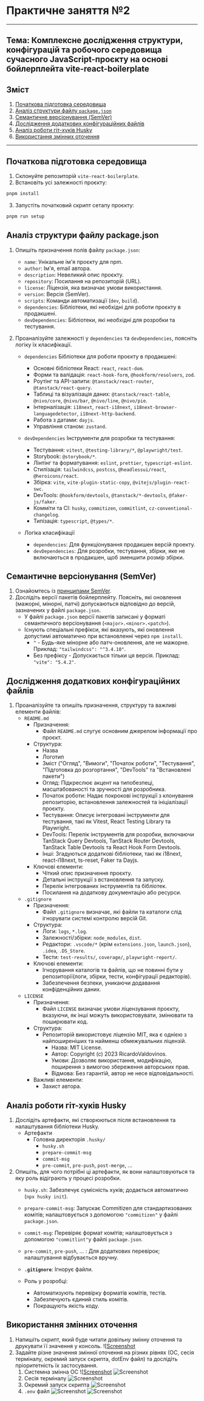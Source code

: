 # Практичне заняття №2
---
## Тема: Комплексне дослідження структури, конфігурацій та робочого середовища сучасного JavaScript-проєкту на основі бойлерплейта vite-react-boilerplate

## Зміст
1. [Початкова підготовка середовища](#початкова-підготовка-середовища)
2. [Аналіз структури файлу `package.json`](#аналіз-структури-файлу-packagejson)
3. [Семантичне версіонування (SemVer)]()
4. [Дослідження додаткових конфігураційних файлів]()
5. [Аналіз роботи гіт-хуків Husky]()
6. [Використання змінних оточення]()

---
## Початкова підготовка середовища
1. Склонуйте репозиторій `vite-react-boilerplate`.
2. Встановіть усі залежності проєкту:
```bash
pnpm install
```
3. Запустіть початковий скрипт сетапу проєкту:
```bash
pnpm run setup
```


## Аналіз структури файлу package.json

1. Опишіть призначення полів файлу `package.json`:
	- `name`: Унікальне ім'я проєкту для npm.
	- `author`: Ім'я, email автора.
	- `description`: Невеликий опис проєкту.
	- `repository`: Посилання на репозиторій (URL).
	- `license`: Ліцензія, яка визначає умови використання.
	- `version`: Версія (SemVer).
	- `scripts`: Команди автоматизації (`dev`, `build`).
	- `dependencies`: Бібліотеки, які необхідні для роботи проєкту в продакшені.
	- `devDependencies`: Бібліотеки, які необхідні для розробки та тестування.

2. Проаналізуйте залежності у `dependencies` та `devDependencies`, поясніть логіку їх класифікації.
	- `dependencies`
		Бібліотеки для роботи проєкту в продакшені: 
		- Основні бібліотеки React: `react`, `react-dom`.
		- Форми та валідація: `react-hook-form`, `@hookform/resolvers`, `zod`.
		- Роутінг та API-запити: `@tanstack/react-router`, `@tanstack/react-query`.
		- Таблиці та візуалізація даних: `@tanstack/react-table`, `@nivo/core`, `@nivo/bar`, `@nivo/line`, `@nivo/pie`.
		- Інтерналізація: `i18next`, `react-i18next`, `i18next-browser-languagedetector`, `i18next-http-backend`.
		- Работа з датами: `dayjs`.
		- Управління станом: `zustand`.

	-  `devDependencies`
		Інструменти для розробки та тестування:
		- Тестування: `vitest`, `@testing-library/*`, `@playwright/test`.
		- Storybook: `@storybook/*`.
		- Лінтінг та форматування: `eslint`, `prettier`, `typescript-eslint`.
		- Стилізація: `tailwindcss`, `postcss`, `@headlessui/react`, `@heroicons/react`.
		- Збірка: `vite`, `vite-plugin-static-copy`, `@vitejs/plugin-react-swc`.
		- DevTools: `@hookform/devtools`, `@tanstack/*-devtools`, `@faker-js/faker`.
		- Комміти та CI: `husky`, `commitizen`, `commitlint`, `cz-conventional-changelog`.
		- Типізація: `typescript`, `@types/*`.

	- Логіка класифікації
		- `dependencies`: Для функціонування продакшен версій проекту.
		- `devDependencies`: Для розробки, тестування, збірки, яке не включаються в продакшен, щоб зменшити розмір збірки.


## Семантичне версіонування (SemVer)
1. Ознайомтесь із [принципами SemVer](https://semver.org/).
2. Дослідіть версії пакетів бойлерплейту. Поясніть, які оновлення (мажорні, мінорні, патчі) допускаються відповідно до версій, зазначених у файлі `package.json`.
	-  У файлі `package.json` версії пакетів записані у форматі семантичного версіонування (`<major>.<minor>.<patch>`). 
	- Існують спеціальні префікси, які вказують, які оновлення допустимі автоматично при встановленні через `npm install`.
		- `^` - Будь-яке мінорне або патч-оновлення, але не мажорне. Приклад: `"tailwindcss": "^3.4.10"`.
		- Без префіксу - Допускається тільки ця версія. Приклад: `"vite": "5.4.2"`.


## Дослідження додаткових конфігураційних файлів
1. Проаналізуйте та опишіть призначення, структуру та важливі елементи файлів:
	- `README.md`
		- Призначення:
			- Файл `README.md` слугує основним джерелом інформації про проєкт.
		- Структура:
			- Назва
			- Логотип
			- Зміст ("Огляд", "Вимоги", "Початок роботи", "Тестування", "Підготовка до розгортання", "DevTools" та "Встановлені пакети")
			- Огляд: Підкреслює акцент на типобезпеці, масштабованості та зручності для розробника.
			- Початок роботи: Надає покрокові інструкції з клонування репозиторію, встановлення залежностей та ініціалізації проєкту.
			- Тестування: Описує інтегровані інструменти для тестування, такі як Vitest, React Testing Library та Playwright.
		    - DevTools: Перелік інструментів для розробки, включаючи TanStack Query Devtools, TanStack Router Devtools, TanStack Table Devtools та React Hook Form Devtools.
			- Інші: Згадуються додаткові бібліотеки, такі як i18next, react-i18next, ts-reset, Faker та Dayjs.
		- Ключові елементи:
			- Чіткий опис призначення проєкту.
			- Детальні інструкції з встановлення та запуску.
			- Перелік інтегрованих інструментів та бібліотек.
		    - Посилання на додаткову документацію або ресурси.
	- `.gitignore`
		- Призначення:
			- Файл `.gitignore` визначає, які файли та каталоги слід ігнорувати системі контролю версій Git.
		- Структура:
			- Логи: `logs`, `*.log`.
			- Залежності/збірки: `node_modules`, `dist`.
			- Редактори: `.vscode/*` (крім `extensions.json`, `launch.json`), `.idea`, `.DS_Store`.
			- Тести: `test-results/`, `coverage/`, `playwright-report/`.
		- Ключові елементи:
			- Ігнорування каталогів та файлів, що не повинні бути у репозиторії(логи, збірки, тести, конфігурації редакторів).
			- Забезпечення безпеки, уникаючи додавання конфіденційних даних.
	- `LICENSE`
		- Призначення:
			- Файл `LICENSE` визначає умови ліцензування проєкту, вказуючи, як інші можуть використовувати, змінювати та поширювати код.
		- Структура:
			- Репозиторій використовує ліцензію MIT, яка є однією з найпоширеніших та найменш обмежувальних ліцензій.
				- Назва: MIT License.
				- Автор: Copyright (c) 2023 RicardoValdovinos.
				- Умови: Дозволяє використання, модифікацію, поширення з вимогою збереження авторських прав.
				- Відмова: Без гарантій, автор не несе відповідальності.
		- Важливі елементи:
			- Захист автора.


## Аналіз роботи гіт-хуків Husky
1. Дослідіть артефакти, які створюються після встановлення та налаштування бібліотеки Husky.
	- Артефакти
		- Головна директорія `.husky/`
			- `husky.sh`
			- `prepare-commit-msg`
			- `commit-msg`
			- `pre-commit`, `pre-push`, `post-merge`, ...
2. Опишіть, для чого потрібні ці артефакти, як вони налаштовуються та яку роль відіграють у процесі розробки.
	- `husky.sh`: Забезпечує сумісність хуків; додається автоматично (`npx husky init`).
	- `prepare-commit-msg`: Запускає Commitizen для стандартизованих комітів; налаштовується з допомогою `"commitizen"` у файлі `package.json`.
	- `commit-msg`: Перевіряє формат комітів; налаштовується з допомогою `"commitlint"`у файлі `package.json`.
	- `pre-commit`, `pre-push`, ... : Для додаткових перевірок; налаштування відбувається вручну.
	- **`.gitignore`**: Ігнорує файли.

	- Роль у розробці:
		- Автоматизують перевірку форматів комітів, тестів.
		- Забезпечують єдиний стиль комітів.
		- Покращують якість коду.



## Використання змінних оточення
1. Напишіть скрипт, який буде читати довільну змінну оточення та друкувати її значення у консоль.
	![[Screenshot](https://github.com/nick319933/KPZ/blob/main/PR3/screenshots/Screenshot%20from%202025-05-08%2014-11-02.png)
2. Задайте різне значення змінної оточення на різних рівнях (ОС, сесія терміналу, окремий запуск скрипта, dotEnv файл) та дослідіть пріоритетність їх застосування.
	1. Системна змінна ОС
		![[Screenshot](https://github.com/nick319933/KPZ/blob/main/PR3/screenshots/Screenshot%20from%202025-05-08%2014-07-20.png)
		![Screenshot](https://github.com/nick319933/KPZ/blob/main/PR3/screenshots/Screenshot%20from%202025-05-08%2014-00-29.png)
	2. Сесія терміналу
		![Screenshot](https://github.com/nick319933/KPZ/blob/main/PR3/screenshots/Screenshot%20from%202025-05-08%2014-01-55.png)
	3. Окремий запуск скрипта
		![Screenshot](https://github.com/nick319933/KPZ/blob/main/PR3/screenshots/Screenshot%20from%202025-05-08%2014-03-40.png)
	4. `.env` файл
		![Screenshot](https://github.com/nick319933/KPZ/blob/main/PR3/screenshots/Screenshot%20from%202025-05-08%2014-05-25.png)
		![Screenshot](https://github.com/nick319933/KPZ/blob/main/PR3/screenshots/Screenshot%20from%202025-05-08%2014-16-48.png)
